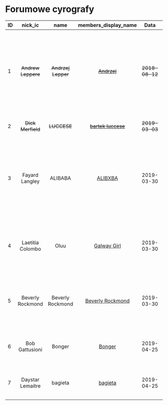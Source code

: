 # Forumowe cyrografy

| ID | nick_ic | name | members_display_name | Data | Poręczyciel | Poręczenie | Obowiązki |
|----|:-------:|:----:|:--------------------:|:----:|:-----------:|:----------:|:----------|
| 1 | ~~Andrew Leppere~~ | ~~Andrzej Lepper~~ | ~~[Andrzej](https://mrucznik-rp.pl/user/287-andrzej/)~~ | ~~2018-08-12~~ | ~~Mia Montoya ([mija](https://mrucznik-rp.pl/user/2750-mija/))~~ | ~~[IMG](https://i.imgur.com/X31UjHq.png) - [PW](https://mrucznik-rp.pl/index.php?app=members&module=messaging&section=view&do=showConversation&topicID=157486)~~ | ~~prowadzenie stacji radiowej, tworzenie zestawień przebojów, kontynuacja gazety "Śledź", tworzenie artykułów politycznych, okazjonalne tworzenie filmików~~ |
| 2 | ~~Dick Merfield~~ | ~~LUCCESE~~ | ~~[bartek luccese](https://mrucznik-rp.pl/user/347-bartek-luccese/)~~ | ~~2019-03-03~~ | ~~ZATRUTY ([ZATRUTY](https://mrucznik-rp.pl/user/15589-zatruty/))~~ | ~~[IMG](https://i.imgur.com/3D0VBYM.png) - [PW](https://mrucznik-rp.pl/index.php?app=members&module=messaging&section=view&do=showConversation&topicID=173878&st=0#msg901420) ~~| ~~kreowanie rozgrywki oraz tworzenie organizacji~~ |
| 3 | Fayard Langley | ALIBABA | [ALIBXBA](https://mrucznik-rp.pl/user/234-alibxba/) | 2019-03-30 | JJean ([JJean](https://mrucznik-rp.pl/user/911-jjean/)) | [IMG](https://imgur.com/a/KIj9hou) - [PW](https://mrucznik-rp.pl/index.php?app=members&module=messaging&section=view&do=showConversation&topicID=175779&st=0#msg910238) | tworzenie rozgrywki organizacjom przestępczym oraz porządkowym, dokumentowanie swojej działaności w postaci zdjęć z rozgrywki w tematach do tego przeznaczonych |
| 4 | Laetitia Colombo | Oluu | [Galway Girl](https://mrucznik-rp.pl/user/10380-galway-girl/) | 2019-03-30 | MAciej123 ([mckk](https://mrucznik-rp.pl/user/1726-mckk/)) | [IMG](https://imgur.com/a/I4fy36T) - [PW](https://mrucznik-rp.pl/index.php?app=members&module=messaging&section=view&do=showConversation&topicID=175778&st=0#msg910257) | organizacja wydarzeń na serwerze, prowadzenie różnego rodzaju turniejów, utworzenie własnej partii oraz jej rozwój |
| 5 | Beverly Rockmond | Beverly Rockmond | [Beverly Rockmond](https://mrucznik-rp.pl/user/14628-beverly-rockmond/) | 2019-03-30 | KobaltowyEryk ([KobaltowyEryk](https://mrucznik-rp.pl/user/301-kobaltowyeryk/)) | [IMG](https://imgur.com/a/ME0HWSA) - [PW](https://mrucznik-rp.pl/index.php?app=members&module=messaging&section=view&do=showConversation&topicID=175776&st=0#msg910301) | prowadzenie biografii postaci, praca w wydziale kryminalistycznym oraz jego rozwój, aktywne dokumentowanie działaności frakcji
| 6 | Bob Gattusioni | Bonger | [Bonger](https://mrucznik-rp.pl/user/453-bonger/) | 2019-04-25 | Marcepan Marks ([Marcepan Marks](https://mrucznik-rp.pl/user/2092-marcepan-marks/)) | [IMG](https://mrucznik-rp.pl/user/2092-marcepan-marks/) - [PW](https://mrucznik-rp.pl/user/2092-marcepan-marks/) | ścisła współpraca z komisją organizacyjną na rzecz rozowju półświatka przestępczego
| 7 | Daystar Lemaitre | bagieta | [bagieta](https://mrucznik-rp.pl/user/769-bagieta/) | 2019-04-25 | Marcepan Marks ([Marcepan Marks](https://mrucznik-rp.pl/user/2092-marcepan-marks/)) | [IMG](https://mrucznik-rp.pl/user/2092-marcepan-marks/) - [PW](https://mrucznik-rp.pl/user/2092-marcepan-marks/) | rozwój organizacji przestępczych pod czujnym okiem komisji organizacyjnej
